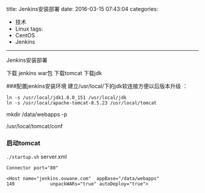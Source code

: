title: Jenkins安装部署
date: 2016-03-15 07:43:04
categories:
- 技术
- Linux
tags:
- CentOS
- Jenkins
---
Jenkins安装部署

下载 jenkins war包
下载tomcat
下载jdk

###配置jenkins安装环境
建立/usr/local/下的jdk软连接方便以后版本升级 ：

```
ln -s /usr/local/jdk1.8.0_151 /usr/local/jdk
ln -s /usr/local/apache-tomcat-8.5.23 /usr/local/tomcat
```


mkdir /data/webapps -p

/usr/local/tomcat/conf

### 启动tomcat

`./startup.sh`
server.xml

```
Connector port="80" 

<Host name="jenkins.ovwane.com"  appBase="/data/webapps"
149             unpackWARs="true" autoDeploy="true">
```